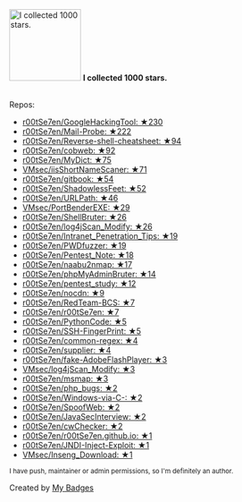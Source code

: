 <img src="https://my-badges.github.io/my-badges/stars-1000.png" alt="I collected 1000 stars." title="I collected 1000 stars." width="128">
<strong>I collected 1000 stars.</strong>
<br><br>

Repos:

* <a href="https://github.com/r00tSe7en/GoogleHackingTool">r00tSe7en/GoogleHackingTool: ★230</a>
* <a href="https://github.com/r00tSe7en/Mail-Probe">r00tSe7en/Mail-Probe: ★222</a>
* <a href="https://github.com/r00tSe7en/Reverse-shell-cheatsheet">r00tSe7en/Reverse-shell-cheatsheet: ★94</a>
* <a href="https://github.com/r00tSe7en/cobweb">r00tSe7en/cobweb: ★92</a>
* <a href="https://github.com/r00tSe7en/MyDict">r00tSe7en/MyDict: ★75</a>
* <a href="https://github.com/VMsec/iisShortNameScaner">VMsec/iisShortNameScaner: ★71</a>
* <a href="https://github.com/r00tSe7en/gitbook">r00tSe7en/gitbook: ★54</a>
* <a href="https://github.com/r00tSe7en/ShadowlessFeet">r00tSe7en/ShadowlessFeet: ★52</a>
* <a href="https://github.com/r00tSe7en/URLPath">r00tSe7en/URLPath: ★46</a>
* <a href="https://github.com/VMsec/PortBenderEXE">VMsec/PortBenderEXE: ★29</a>
* <a href="https://github.com/r00tSe7en/ShellBruter">r00tSe7en/ShellBruter: ★26</a>
* <a href="https://github.com/r00tSe7en/log4jScan_Modify">r00tSe7en/log4jScan_Modify: ★26</a>
* <a href="https://github.com/r00tSe7en/Intranet_Penetration_Tips">r00tSe7en/Intranet_Penetration_Tips: ★19</a>
* <a href="https://github.com/r00tSe7en/PWDfuzzer">r00tSe7en/PWDfuzzer: ★19</a>
* <a href="https://github.com/r00tSe7en/Pentest_Note">r00tSe7en/Pentest_Note: ★18</a>
* <a href="https://github.com/r00tSe7en/naabu2nmap">r00tSe7en/naabu2nmap: ★17</a>
* <a href="https://github.com/r00tSe7en/phpMyAdminBruter">r00tSe7en/phpMyAdminBruter: ★14</a>
* <a href="https://github.com/r00tSe7en/pentest_study">r00tSe7en/pentest_study: ★12</a>
* <a href="https://github.com/r00tSe7en/nocdn">r00tSe7en/nocdn: ★9</a>
* <a href="https://github.com/r00tSe7en/RedTeam-BCS">r00tSe7en/RedTeam-BCS: ★7</a>
* <a href="https://github.com/r00tSe7en/r00tSe7en">r00tSe7en/r00tSe7en: ★7</a>
* <a href="https://github.com/r00tSe7en/PythonCode">r00tSe7en/PythonCode: ★5</a>
* <a href="https://github.com/r00tSe7en/SSH-FingerPrint">r00tSe7en/SSH-FingerPrint: ★5</a>
* <a href="https://github.com/r00tSe7en/common-regex">r00tSe7en/common-regex: ★4</a>
* <a href="https://github.com/r00tSe7en/supplier">r00tSe7en/supplier: ★4</a>
* <a href="https://github.com/r00tSe7en/fake-AdobeFlashPlayer">r00tSe7en/fake-AdobeFlashPlayer: ★3</a>
* <a href="https://github.com/VMsec/log4jScan_Modify">VMsec/log4jScan_Modify: ★3</a>
* <a href="https://github.com/r00tSe7en/msmap">r00tSe7en/msmap: ★3</a>
* <a href="https://github.com/r00tSe7en/php_bugs">r00tSe7en/php_bugs: ★2</a>
* <a href="https://github.com/r00tSe7en/Windows-via-C-">r00tSe7en/Windows-via-C-: ★2</a>
* <a href="https://github.com/r00tSe7en/SpoofWeb">r00tSe7en/SpoofWeb: ★2</a>
* <a href="https://github.com/r00tSe7en/JavaSecInterview">r00tSe7en/JavaSecInterview: ★2</a>
* <a href="https://github.com/r00tSe7en/cwChecker">r00tSe7en/cwChecker: ★2</a>
* <a href="https://github.com/r00tSe7en/r00tSe7en.github.io">r00tSe7en/r00tSe7en.github.io: ★1</a>
* <a href="https://github.com/r00tSe7en/JNDI-Inject-Exploit">r00tSe7en/JNDI-Inject-Exploit: ★1</a>
* <a href="https://github.com/VMsec/Inseng_Download">VMsec/Inseng_Download: ★1</a>

<sup>I have push, maintainer or admin permissions, so I'm definitely an author.<sup>



Created by <a href="https://github.com/my-badges/my-badges">My Badges</a>